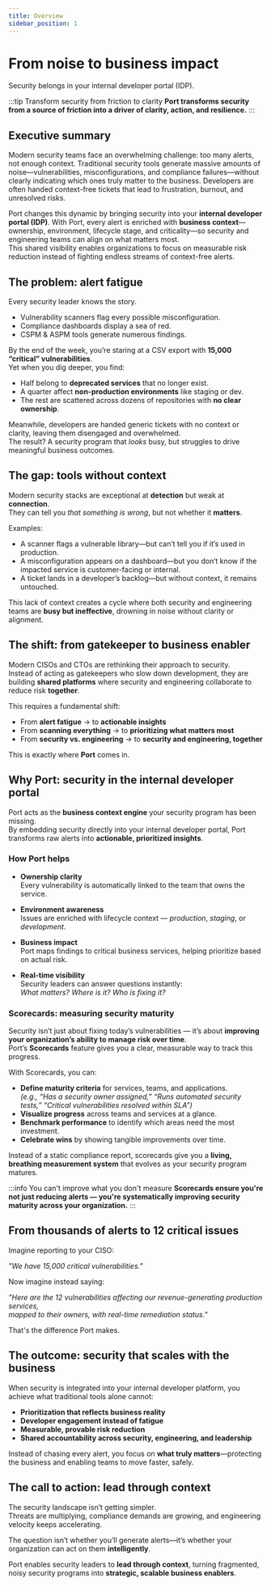 ```yaml
---
title: Overview
sidebar_position: 1
---
```


# From noise to business impact

Security belongs in your internal developer portal (IDP).

:::tip Transform security from friction to clarity
**Port transforms security from a source of friction into a driver of clarity, action, and resilience.**
:::

## Executive summary

Modern security teams face an overwhelming challenge: too many alerts, not enough context. Traditional security tools generate massive amounts of noise—vulnerabilities, misconfigurations, and compliance failures—without clearly indicating which ones truly matter to the business. Developers are often handed context-free tickets that lead to frustration, burnout, and unresolved risks.

Port changes this dynamic by bringing security into your **internal developer portal (IDP)**. With Port, every alert is enriched with **business context**—ownership, environment, lifecycle stage, and criticality—so security and engineering teams can align on what matters most.  
This shared visibility enables organizations to focus on measurable risk reduction instead of fighting endless streams of context-free alerts.

## The problem: alert fatigue

Every security leader knows the story.  

- Vulnerability scanners flag every possible misconfiguration.  
- Compliance dashboards display a sea of red.
- CSPM & ASPM tools generate numerous findings.

By the end of the week, you’re staring at a CSV export with **15,000 “critical” vulnerabilities**.  
Yet when you dig deeper, you find:

- Half belong to **deprecated services** that no longer exist.  
- A quarter affect **non-production environments** like staging or dev.  
- The rest are scattered across dozens of repositories with **no clear ownership**.  

Meanwhile, developers are handed generic tickets with no context or clarity, leaving them disengaged and overwhelmed.  
The result? A security program that *looks* busy, but struggles to drive meaningful business outcomes.

## The gap: tools without context

Modern security stacks are exceptional at **detection** but weak at **connection**.  
They can tell you *that something is wrong*, but not whether it **matters**.

Examples:
- A scanner flags a vulnerable library—but can’t tell you if it’s used in production.  
- A misconfiguration appears on a dashboard—but you don’t know if the impacted service is customer-facing or internal.  
- A ticket lands in a developer’s backlog—but without context, it remains untouched.  

This lack of context creates a cycle where both security and engineering teams are **busy but ineffective**, drowning in noise without clarity or alignment.

## The shift: from gatekeeper to business enabler

Modern CISOs and CTOs are rethinking their approach to security.  
Instead of acting as gatekeepers who slow down development, they are building **shared platforms** where security and engineering collaborate to reduce risk **together**.

This requires a fundamental shift:
- From **alert fatigue** → to **actionable insights**  
- From **scanning everything** → to **prioritizing what matters most**  
- From **security vs. engineering** → to **security and engineering, together**  

This is exactly where **Port** comes in.

## Why Port: security in the internal developer portal

Port acts as the **business context engine** your security program has been missing.  
By embedding security directly into your internal developer portal, Port transforms raw alerts into **actionable, prioritized insights**.

### How Port helps
- **Ownership clarity**  
  Every vulnerability is automatically linked to the team that owns the service.

- **Environment awareness**  
  Issues are enriched with lifecycle context — *production*, *staging*, or *development*.

- **Business impact**  
  Port maps findings to critical business services, helping prioritize based on actual risk.

- **Real-time visibility**  
  Security leaders can answer questions instantly:  
  *What matters? Where is it? Who is fixing it?*

### Scorecards: measuring security maturity

Security isn’t just about fixing today’s vulnerabilities — it’s about **improving your organization’s ability to manage risk over time**.  
Port’s **Scorecards** feature gives you a clear, measurable way to track this progress.

With Scorecards, you can:

- **Define maturity criteria** for services, teams, and applications.  
  *(e.g., “Has a security owner assigned,” “Runs automated security tests,” “Critical vulnerabilities resolved within SLA”)*  
- **Visualize progress** across teams and services at a glance.  
- **Benchmark performance** to identify which areas need the most investment.  
- **Celebrate wins** by showing tangible improvements over time.

Instead of a static compliance report, scorecards give you a **living, breathing measurement system** that evolves as your security program matures.

:::info You can't improve what you don't measure
**Scorecards ensure you're not just reducing alerts — you're systematically improving security maturity across your organization.**
:::

## From thousands of alerts to 12 critical issues

Imagine reporting to your CISO:  

*"We have 15,000 critical vulnerabilities."*

Now imagine instead saying:  

*"Here are the 12 vulnerabilities affecting our revenue-generating production services,  
mapped to their owners, with real-time remediation status."*

That's the difference Port makes.

## The outcome: security that scales with the business

When security is integrated into your internal developer platform, you achieve what traditional tools alone cannot:

- **Prioritization that reflects business reality**  
- **Developer engagement instead of fatigue**  
- **Measurable, provable risk reduction**  
- **Shared accountability across security, engineering, and leadership**

Instead of chasing every alert, you focus on **what truly matters**—protecting the business and enabling teams to move faster, safely.

## The call to action: lead through context

The security landscape isn’t getting simpler.  
Threats are multiplying, compliance demands are growing, and engineering velocity keeps accelerating.  

The question isn’t whether you’ll generate alerts—it’s whether your organization can act on them **intelligently**.

Port enables security leaders to **lead through context**, turning fragmented, noisy security programs into **strategic, scalable business enablers**.
